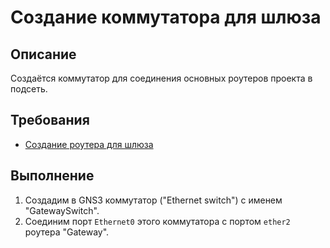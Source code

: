 # Создание коммутатора для шлюза

## Описание
Создаётся коммутатор для соединения основных роутеров проекта в подсеть. 

## Требования
* [Создание роутера для шлюза](gateway.md)

## Выполнение
1. Создадим в GNS3 коммутатор ("Ethernet switch") с именем "GatewaySwitch".
2. Соединим порт `Ethernet0` этого коммутатора с портом `ether2` роутера "Gateway".